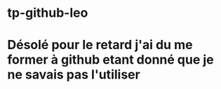 # tp-github-leo

# Désolé pour le retard j'ai du me former à github etant donné que je ne savais pas l'utiliser
